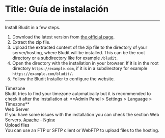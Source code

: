 # Title: Guía de instalación
<!-- Position: 3 -->
---
Install Bludit in a few steps.
1. Download the latest version from [the official page](https://www.bludit.com).
2. Extract the zip file.
3. Upload the extracted content of the zip file to the directory of your server/hosting, where Bludit will be installed. This can be the root directory or a subdirectory like for example `/bludit`.
4. Open the directory with the installation in your browser. If it is in the root directory `https://example.com`, if it is in a subdirectory for example `https://example.com/bludit/`.
5. Follow the Bludit Installer to configure the website.

<div class="note">
<div class="title">Timezone</div>
Bludit tries to find your timezone automatically but it is recommended to check it after the installation at:
**Admin Panel > Settings > Language > Timezone**
</div>

<div class="note">
<div class="title">Web Server</div>
If you have some issues with the installation you can check the section Web Servers. <a href="https://docs.bludit.com/en/webservers/apache">Apache</a> - <a href="https://docs.bludit.com/en/webservers/nginx">Nginx</a>
</div>

<div class="note">
<div class="title">Upload files</div>
You can use an FTP or SFTP client or WebFTP to upload files to the hosting.
</div>
